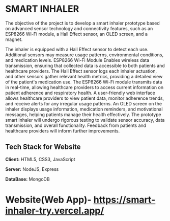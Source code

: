 
# SMART INHALER

The objective of the project is to develop a smart inhaler prototype based on advanced sensor technology and connectivity features, such as an ESP8266 Wi-Fi module, a Hall Effect sensor, an OLED screen, and a magnet.

The inhaler is equipped with a Hall Effect sensor to detect each use. Additional sensors may measure usage patterns, environmental conditions, and medication levels. ESP8266 Wi-Fi Module Enables wireless data transmission, ensuring that collected data is accessible to both patients and healthcare providers. The Hall Effect sensor logs each inhaler actuation, and other sensors gather relevant health metrics, providing a detailed view of the patient's medication use. The ESP8266 Wi-Fi module transmits data in real-time, allowing healthcare providers to access current information on patient adherence and respiratory health. A user-friendly web interface allows healthcare providers to view patient data, monitor adherence trends, and receive alerts for any irregular usage patterns. An OLED screen on the inhaler displays usage information, medication reminders, and motivational messages, helping patients manage their health effectively. The prototype smart inhaler will undergo rigorous testing to validate sensor accuracy, data transmission, and overall functionality. Feedback from patients and healthcare providers will inform further improvements.





## Tech Stack for Website

**Client:** HTML5, CSS3, JavaScript

**Server:** NodeJS, Express

**DataBase:** MongoDB

# Website(Web App)- https://smart-inhaler-try.vercel.app/

